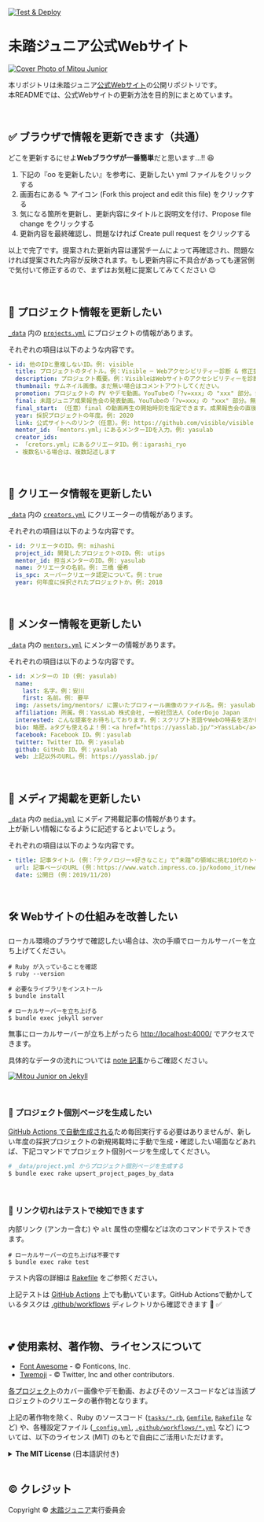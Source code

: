 [![Test & Deploy](https://github.com/mitou/jr.mitou.org/workflows/Test%20&%20Deploy/badge.svg)](https://github.com/mitou/jr.mitou.org/actions?query=workflow%3A%22Test+%26+Deploy%22)

# 未踏ジュニア公式Webサイト
[![Cover Photo of Mitou Junior](https://raw.githubusercontent.com/mitou/jr.mitou.org/main/assets/img/mitoujr_cover.png)](https://jr.mitou.org/)

本リポジトリは未踏ジュニア[公式Webサイト](https://jr.mitou.org/)の公開リポジトリです。   
本READMEでは、公式Webサイトの更新方法を目的別にまとめています。

<br>

## :white_check_mark: ブラウザで情報を更新できます（共通）

どこを更新するにせよ**Webブラウザが一番簡単**だと思います...!! 😆

1. 下記の『oo を更新したい』を参考に、更新したい yml ファイルをクリックする
2. 画面右にある ✎ アイコン (Fork this project and edit this file) をクリックする
3. 気になる箇所を更新し、更新内容にタイトルと説明文を付け、Propose file change をクリックする
4. 更新内容を最終確認し、問題なければ Create pull request をクリックする

以上で完了です。提案された更新内容は運営チームによって再確認され、問題なければ提案された内容が反映されます。もし更新内容に不具合があっても運営側で気付いて修正するので、まずはお気軽に提案してみてください :wink:

<br>

## :rocket: プロジェクト情報を更新したい
[`_data`](https://github.com/mitou/jr.mitou.org/tree/main/_data) 内の [`projects.yml`](https://github.com/mitou/jr.mitou.org/blob/main/_data/projects.yml) にプロジェクトの情報があります。

それぞれの項目は以下のような内容です。
```yml
- id: 他のIDと重複しないID。例: visible
  title: プロジェクトのタイトル。例：Visible ─ Webアクセシビリティー診断 & 修正提案ツール
  description: プロジェクト概要。例：VisibleはWebサイトのアクセシビリティーを診断するサービスです。...
  thumbnail: サムネイル画像。まだ無い場合はコメントアウトしてください。
  promotion: プロジェクトの PV やデモ動画。YouTubeの「?v=xxx」の "xxx" 部分。無い場合はコメントアウト。(Gif にも対応)
  final: 未踏ジュニア成果報告会の発表動画。YouTubeの「?v=xxx」の "xxx" 部分。無い場合はコメントアウト。
  final_start: （任意）final の動画再生の開始時刻を指定できます。成果報告会の直後で使います。(例: 123)
  year: 採択プロジェクトの年度。例: 2020
  link: 公式サイトへのリンク（任意）。例: https://github.com/visible/visible
  mentor_id: 「mentors.yml」にあるメンターIDを入力。例: yasulab
  creator_ids:
  - 「cretors.yml」にあるクリエータID。例：igarashi_ryo
  - 複数名いる場合は、複数記述します
```

<br>

## :busts_in_silhouette: クリエータ情報を更新したい
[`_data`](https://github.com/mitou/jr.mitou.org/tree/main/_data) 内の [`creators.yml`](https://github.com/mitou/jr.mitou.org/blob/main/_data/creators.yml) にクリエーターの情報があります。  

それぞれの項目は以下のような内容です。
```yml
- id: クリエータのID。例: mihashi
  project_id: 開発したプロジェクトのID。例: utips
  mentor_id: 担当メンターのID。例: yasulab
  name: クリエータの名前。例: 三橋 優希
  is_spc: スーパークリエータ認定について。例：true
  year: 何年度に採択されたプロジェクトか。例: 2018
```

<br>

## :bust_in_silhouette: メンター情報を更新したい
[`_data`](https://github.com/mitou/jr.mitou.org/tree/main/_data) 内の [`mentors.yml`](https://github.com/mitou/jr.mitou.org/blob/main/_data/mentors.yml) にメンターの情報があります。 

それぞれの項目は以下のような内容です。
```yml
- id: メンターの ID (例: yasulab)
  name:
    last: 名字。例：安川
    first: 名前。例: 要平
  img: /assets/img/mentors/ に置いたプロフィール画像のファイル名。例: yasulab.png
  affiliation: 所属。例：YassLab 株式会社, 一般社団法人 CoderDojo Japan
  interested: こんな提案をお待ちしております。例：スクリプト言語やWebの特長を活かした…（略）
  bio: 略歴。aタグも使えるよ！例：<a href="https://yasslab.jp/">YassLab</a> 代表取締役…（略）
  facebook: Facebook ID。例：yasulab
  twitter: Twitter ID。例：yasulab
  github: GitHub ID。例：yasulab
  web: 上記以外のURL。例: https://yasslab.jp/
```

<br>

## :bookmark_tabs: メディア掲載を更新したい
[`_data`](https://github.com/mitou/jr.mitou.org/tree/main/_data) 内の [`media.yml`](https://github.com/mitou/jr.mitou.org/blob/main/_data/media.yml) にメディア掲載記事の情報があります。  
上が新しい情報になるように記述するとよいでしょう。

それぞれの項目は以下のような内容です。
```yml
- title: 記事タイトル (例：「テクノロジー×好きなこと」で“未踏”の領域に挑む10代のトップクリエーターたち (こどもとIT))
  url: 記事ページのURL (例：https://www.watch.impress.co.jp/kodomo_it/news/1219499.html)
  date: 公開日 (例：2019/11/20)
```

<br>

## :hammer_and_wrench: Webサイトの仕組みを改善したい

ローカル環境のブラウザで確認したい場合は、次の手順でローカルサーバーを立ち上げてください。

```shell
# Ruby が入っていることを確認
$ ruby --version

# 必要なライブラリをインストール
$ bundle install

# ローカルサーバーを立ち上げる
$ bundle exec jekyll server
```

無事にローカルサーバーが立ち上がったら [http://localhost:4000/](http://localhost:4000/) でアクセスできます。

具体的なデータの流れについては [note 記事](https://note.com/yasslab/n/nf5837dabdf8c)からご確認ください。

[![Mitou Junior on Jekyll](https://github.com/mitou/jr.mitou.org/blob/main/assets/img/mitoujr-on-jekyll.png?raw=true)](https://note.com/yasslab/n/nf5837dabdf8c)

<br>

### :scroll: プロジェクト個別ページを生成したい
[GitHub Actions で自動生成される](https://github.com/mitou/jr.mitou.org/blob/main/.github/workflows/test.yml)ため毎回実行する必要はありませんが、新しい年度の採択プロジェクトの新規掲載時に手動で生成・確認したい場面などあれば、下記コマンドでプロジェクト個別ページを生成してください。

```bash
# _data/project.yml からプロジェクト個別ページを生成する
$ bundle exec rake upsert_project_pages_by_data
```

<br>

### :robot: リンク切れはテストで検知できます

内部リンク (アンカー含む) や `alt` 属性の空欄などは次のコマンドでテストできます。

```shell
# ローカルサーバーの立ち上げは不要です
$ bundle exec rake test
```

テスト内容の詳細は [Rakefile](https://github.com/mitou/jr.mitou.org/blob/main/Rakefile) をご参照ください。

上記テストは [GitHub Actions](https://github.com/mitou/jr.mitou.org/actions) 上でも動いています。GitHub Actionsで動かしているタスクは [.github/workflows](https://github.com/mitou/jr.mitou.org/tree/main/.github/workflows) ディレクトリから確認できます :eyes: :white_check_mark: 

<br>

## :two_hearts: 使用素材、著作物、ライセンスについて

- [Font Awesome](https://fontawesome.com/license/) - :copyright: Fonticons, Inc.
- [Twemoji](https://twemoji.twitter.com/) - :copyright: Twitter, Inc and other contributors.

[各プロジェクト](https://jr.mitou.org/projects/)のカバー画像やデモ動画、およびそのソースコードなどは当該プロジェクトのクリエータの著作物となります。

上記の著作物を除く、Ruby のソースコード ([`tasks/*.rb`](https://github.com/mitou/jr.mitou.org/tree/main/tasks), [`Gemfile`](https://github.com/mitou/jr.mitou.org/blob/main/Gemfile), [`Rakefile`](https://github.com/mitou/jr.mitou.org/blob/main/Rakefile) など) や、各種設定ファイル ([`_config.yml`](https://github.com/mitou/jr.mitou.org/blob/main/_config.yml), [`.github/workflows/*.yml`](https://github.com/mitou/jr.mitou.org/tree/main/.github/workflows) など) については、以下のライセンス (MIT) のもとで自由にご活用いただけます。

<details>
  <summary><strong>The MIT License</strong> (日本語訳付き)</summary>
  Permission is hereby granted, free of charge, to any person obtaining a copy of this software and associated documentation files (the “Software”), to deal in the Software without restriction, including without limitation the rights to use, copy, modify, merge, publish, distribute, sublicense, and/or sell copies of the Software, and to permit persons to whom the Software is furnished to do so, subject to the following conditions:<br>
  <br>
  The above copyright notice and this permission notice shall be included in all copies or substantial portions of the Software.<br>
  <br>
  THE SOFTWARE IS PROVIDED “AS IS”, WITHOUT WARRANTY OF ANY KIND, EXPRESS OR IMPLIED, INCLUDING BUT NOT LIMITED TO THE WARRANTIES OF MERCHANTABILITY, FITNESS FOR A PARTICULAR PURPOSE AND NONINFRINGEMENT. IN NO EVENT SHALL THE AUTHORS OR COPYRIGHT HOLDERS BE LIABLE FOR ANY CLAIM, DAMAGES OR OTHER LIABILITY, WHETHER IN AN ACTION OF CONTRACT, TORT OR OTHERWISE, ARISING FROM, OUT OF OR IN CONNECTION WITH THE SOFTWARE OR THE USE OR OTHER DEALINGS IN THE SOFTWARE.<br>
  <br>
  <hr><br>
  <strong>日本語訳</strong><br>
  <br>
  以下に定める条件に従い、本ソフトウェアおよび関連文書のファイル（以下「ソフトウェア」）の複製を取得するすべての人に対し、ソフトウェアを無制限に扱うことを無償で許可します。これには、ソフトウェアの複製を使用、複写、変更、結合、掲載、頒布、サブライセンス、および/または販売する権利、およびソフトウェアを提供する相手に同じことを許可する権利も無制限に含まれます。<br>
  <br>
  上記の著作権表示および本許諾表示を、ソフトウェアのすべての複製または重要な部分に記載するものとします。<br>
  <br>
  ソフトウェアは「現状のまま」で、明示であるか暗黙であるかを問わず、何らの保証もなく提供されます。ここでいう保証とは、商品性、特定の目的への適合性、および権利非侵害についての保証も含みますが、それに限定されるものではありません。 作者または著作権者は、契約行為、不法行為、またはそれ以外であろうと、ソフトウェアに起因または関連し、あるいはソフトウェアの使用またはその他の扱いによって生じる一切の請求、損害、その他の義務について何らの責任も負わないものとします。
</details>

<br>

## :copyright: クレジット

Copyright &copy; [未踏ジュニア](https://jr.mitou.org/)実行委員会
